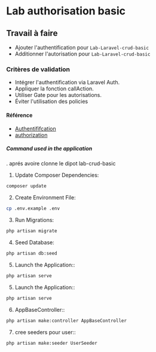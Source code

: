 # Lab authorisation basic

## Travail à faire

- Ajouter l'authentification pour `Lab-Laravel-crud-basic` 
- Additionner l'autorisation pour `Lab-Laravel-crud-basic`
### Critères de validation

- Intégrer l'authentification via Laravel Auth.
- Appliquer la fonction callAction.
- Utiliser Gate pour les autorisations.
- Éviter l'utilisation des policies

#### Référence
- [Authentififcation](https://laravel.com/docs/10.x/authentication)
- [authorization](https://laravel.com/docs/10.x/authorization)


##### Command used in the application

. aprés avoire clonne le dipot lab-crud-basic

1. Update Composer Dependencies:

```bash
composer update 
```

2. Create Environment File:

```bash
cp .env.example .env
```

3. Run Migrations:

```bash
php artisan migrate
```

4. Seed Database:

```bash
php artisan db:seed
```

5. Launch the Application::

```bash 
php artisan serve
```


5. Launch the Application::

```bash 
php artisan serve
```
6. AppBaseController::

```bash 
php artisan make:controller AppBaseController
```

7. cree seeders pour user::

```bash 
php artisan make:seeder UserSeeder
```


